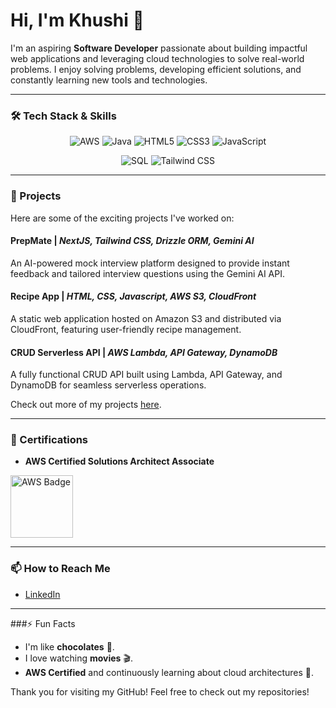 # Hi, I'm Khushi 👋

I'm an aspiring **Software Developer** passionate about building impactful web applications and leveraging cloud technologies to solve real-world problems. I enjoy solving problems, developing efficient solutions, and constantly learning new tools and technologies.

---

### 🛠 Tech Stack & Skills

<p align="center">
  <img src="https://img.shields.io/badge/AWS-orange?logo=amazonaws&logoColor=white&style=for-the-badge" alt="AWS">
  <img src="https://img.shields.io/badge/Java-007396?logo=java&logoColor=white&style=for-the-badge" alt="Java">
  <img src="https://img.shields.io/badge/HTML5-E34F26?logo=html5&logoColor=white&style=for-the-badge" alt="HTML5">
  <img src="https://img.shields.io/badge/CSS3-1572B6?logo=css3&logoColor=white&style=for-the-badge" alt="CSS3">
  <img src="https://img.shields.io/badge/JavaScript-F7DF1E?logo=javascript&logoColor=black&style=for-the-badge" alt="JavaScript">
</p>

<p align="center">
   <img src="https://img.shields.io/badge/SQL-003B57?logo=sql&logoColor=white&style=for-the-badge" alt="SQL">
   <img src="https://img.shields.io/badge/TailwindCSS-06B6D4?logo=tailwindcss&logoColor=white&style=for-the-badge" alt="Tailwind CSS">
</p>

---

### 🌟 Projects

Here are some of the exciting projects I've worked on:

#### PrepMate | *NextJS, Tailwind CSS, Drizzle ORM, Gemini AI*
An AI-powered mock interview platform designed to provide instant feedback and tailored interview questions using the Gemini AI API.

#### Recipe App | *HTML, CSS, Javascript, AWS S3, CloudFront*
A static web application hosted on Amazon S3 and distributed via CloudFront, featuring user-friendly recipe management.

#### CRUD Serverless API | *AWS Lambda, API Gateway, DynamoDB*
A fully functional CRUD API built using Lambda, API Gateway, and DynamoDB for seamless serverless operations.

Check out more of my projects [here](https://github.com/KHUSHI-jai-n?tab=repositories).

---

### 🏅 Certifications

- **AWS Certified Solutions Architect Associate**
<image src="https://images.credly.com/size/340x340/images/0e284c3f-5164-4b21-8660-0d84737941bc/image.png" alt="AWS Badge" width="100">

---

### 📫 How to Reach Me

- [LinkedIn](https://www.linkedin.com/in/khushi-jain-07b65a222/)

---

###⚡ Fun Facts
- I'm like **chocolates** 🍫.
- I love watching **movies** 🎬.
- **AWS Certified** and continuously learning about cloud architectures 🚀.

Thank you for visiting my GitHub! Feel free to check out my repositories!
